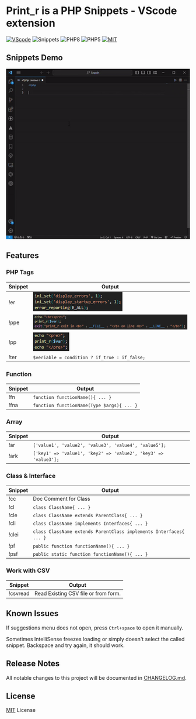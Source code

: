 # Print_r is a PHP Snippets - VScode extension

[![VScode](https://img.shields.io/badge/Extension-VScode-blueviolet.svg)](https://marketplace.visualstudio.com/items?itemName=KrishnaKanhaiya.printr)
![Snippets](https://img.shields.io/badge/Type-Snippets-yellow.svg)
![PHP8](https://img.shields.io/badge/PHP-8-blue.svg)
![PHP5](https://img.shields.io/badge/PHP-%5E5.4-blue.svg)
[![MIT](https://img.shields.io/badge/License-MIT-%2300C853.svg)](https://github.com/krishnaarga/print_r/blob/main/LICENSE)

## Snippets Demo
![demo](https://raw.githubusercontent.com/krishnaarga/print_r/main/images/demo.gif)

## Features

### PHP Tags
| Snippet | Output |
| ---   | --- |
| !er   | ![er](https://raw.githubusercontent.com/krishnaarga/print_r/main/images/er.png) |
| !ppe  | ![ppe](https://raw.githubusercontent.com/krishnaarga/print_r/main/images/ppe.png) |
| !pp   | ![pp](https://raw.githubusercontent.com/krishnaarga/print_r/main/images/pp.png) |
| !ter  | `$veriable = condition ? if_true : if_false;` |

### Function
| Snippet | Output |
| ---   | --- |
| !fn   | `function functionName(){ ... }` |
| !fna  | `function functionName(Type $args){ ... }` |

### Array
| Snippet | Output |
| ---   | --- |
| !ar   | `['value1', 'value2', 'value3', 'value4', 'value5'];` |
| !ark  | `['key1' => 'value1', 'key2' => 'value2', 'key3' => 'value3'];` |

### Class & Interface
| Snippet | Output |
| ---   | --- |
| !cc   | Doc Comment for Class |
| !cl   | `class ClassName{ ... }` |
| !cle  | `class ClassName extends ParentClass{ ... }` |
| !cli  | `class ClassName implements Interfaces{ ... }` |
| !clei | `class ClassName extends ParentClass implements Interfaces{ ... }` |
| !pf   | `public function functionName(){ ... }` |
| !psf  | `public static function functionName(){ ... }` |

### Work with CSV
| Snippet   | Output    |
| ---       | ---       |
| !csvread  | Read Existing CSV file or from form. |

## Known Issues
If suggestions menu does not open, press `Ctrl+space` to open it manually.

Sometimes IntelliSense freezes loading or simply doesn't select the called snippet. Backspace and try again, it should work.

## Release Notes
All notable changes to this project will be documented in [CHANGELOG.md](https://github.com/krishnaarga/print_r/blob/main/CHANGELOG.md).

## License
[MIT](https://github.com/krishnaarga/print_r/blob/main/LICENSE) License